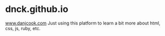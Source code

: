 # dnck.github.io
www.danjcook.com
Just using this platform to learn a bit more about html, css, js, ruby, etc. 